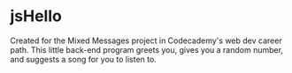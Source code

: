 # jsHello
Created for the Mixed Messages project in Codecademy's web dev career path.
This little back-end program greets you, gives you a random number, and suggests a song for you to listen to.
